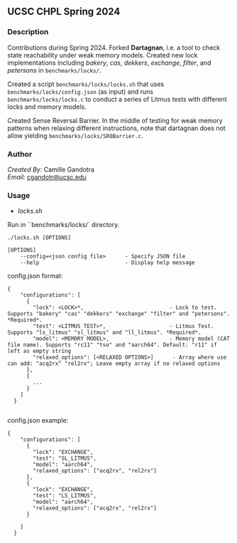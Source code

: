 ## UCSC CHPL Spring 2024 

### Description

Contributions during Spring 2024. Forked **Dartagnan**, i.e. a tool to check state reachability under weak memory models. Created new lock implementations including *bakery*, *cas*, *dekkers*, *exchange*, *filter*, and *petersons* in `benchmarks/locks/`.

Created a script `benchmarks/locks/locks.sh` that uses `benchmarks/locks/config.json` (as input) and runs `benchmarks/locks/locks.c` to conduct a series of Litmus tests with different locks and memory models.

Created Sense Reversal Barrier. In the middle of testing for weak memory patterns when relaxing different instructions, note that dartagnan does not allow yielding `benchmarks/locks/SROBarrier.c`.

### Author

*Created By:* Camille Gandotra  
*Email:* cgandotr@ucsc.edu

### Usage

- *locks.sh*

Run in ``benchmarks/locks/` directory.

```
./locks.sh [OPTIONS]

[OPTIONS]
    --config=<json config file>      - Specify JSON file
    --help                           - Display help message
```

config.json format:

```
{
    "configurations": [
      {
        "lock": <LOCK>*,                           - Lock to test. Supports "bakery" "cas" "dekkers" "exchange" "filter" and "petersons". *Required*.
        "test": <LITMUS TEST>*,                    - Litmus Test. Supports "ls_litmus" "sl_litmus" and "ll_litmus". *Required*.
        "model": <MEMORY MODEL>,                   - Memory model (CAT file name). Supports "rc11" "tso" and "aarch64". Default: "r11" if left as empty string
        "relaxed_options": [<RELAXED OPTIONS>]      - Array where use can add: "acq2rx" "rel2rx"; Leave empty array if no relaxed options
      }, 
      {
        ...
      }
    ]
  }
  
```

config.json example:

```
{
    "configurations": [
      {
        "lock": "EXCHANGE",
        "test": "SL_LITMUS",
        "model": "aarch64",
        "relaxed_options": ["acq2rx", "rel2rx"]
      },
      {
        "lock": "EXCHANGE",
        "test": "LS_LITMUS",
        "model": "aarch64",
        "relaxed_options": ["acq2rx", "rel2rx"]
      }
      
    ]
  }
  
```
